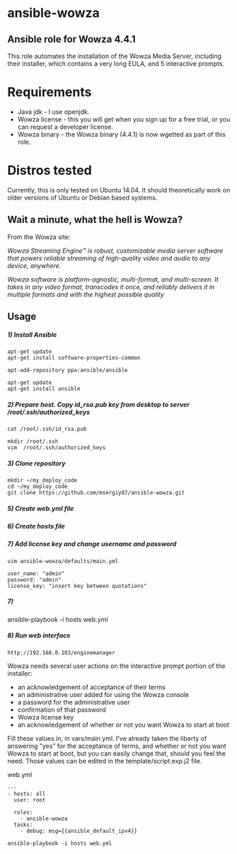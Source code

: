 # ansible-wowza

## Ansible role for Wowza 4.4.1
This role automates the installation of the Wowza Media Server, including their installer, which contains a very
long EULA, and 5 interactive prompts.

# Requirements
- Java jdk - I use openjdk.
- Wowza license - this you will get when you sign up for a free trial, or you can request a developer license.
- Wowza binary - the Wowza binary (4.4.1) is now wgetted as part of this role. 

# Distros tested
Currently, this is only tested on Ubuntu 14.04. It should theoretically work on older versions of Ubuntu or Debian based systems.

## Wait a minute, what the hell is Wowza?
From the Wowza site:

_Wowza Streaming Engine™ is robust, customizable media server software that powers reliable streaming of high-quality video and audio to any device, anywhere._

_Wowza software is platform-agnostic, multi-format, and multi-screen. It takes in any video format, transcodes it once, and reliably delivers it in multiple formats and with the highest possible quality_

## Usage

##### 1) Install Ansible

```shell
apt-get update
apt-get install software-properties-common

apt-add-repository ppa:ansible/ansible

apt-get update
apt-get install ansible
```

##### 2) Prepare host. Copy id_rsa.pub key from desktop to server /root/.ssh/authorized_keys
```shell
cat /root/.ssh/id_rsa.pub

mkdir /root/.ssh
vim  /root/.ssh/authorized_keys
```

##### 3) Clone repository

```shell
mkdir ~/my_deploy_code
cd ~/my_deploy_code
git clone https://github.com/msergiy87/ansible-wowza.git
```

##### 5) Create web.yml file


##### 6) Create hosts file


##### 7) Add license key and change username and password
```shell
vim ansible-wowza/defaults/main.yml

user_name: "admin"
password: "admin"
license_key: "insert key between quotations"
```

##### 7) 
ansible-playbook -i hosts web.yml

##### 8) Run web interface
```
http://192.168.0.103/enginemanager
```

Wowza needs several user actions on the interactive prompt portion of the installer:
- an acknowledgement of acceptance of their terms
- an administrative user added for using the Wowza console
- a password for the administrative user
- confirmation of that password
- Wowza license key
- an acknowledgement of whether or not you want Wowza to start at boot

Fill these values in, in vars/main.yml. I've already taken the liberty of answering "yes" for the acceptance of terms,
and whether or not you want Wowza to start at boot, but you can easily change that, should you feel the need. Those 
values can be edited in the template/script.exp.j2 file.

web.yml
```
---
- hosts: all
  user: root

  roles:
    - ansible-wowza
  tasks:
    - debug: msg={{ansible_default_ipv4}}
```

```
ansible-playbook -i hosts web.yml
```
